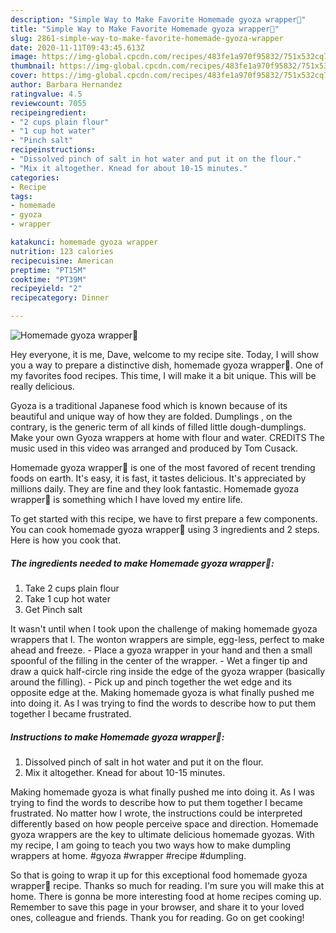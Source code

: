 ```yaml
---
description: "Simple Way to Make Favorite Homemade gyoza wrapper🥟"
title: "Simple Way to Make Favorite Homemade gyoza wrapper🥟"
slug: 2861-simple-way-to-make-favorite-homemade-gyoza-wrapper
date: 2020-11-11T09:43:45.613Z
image: https://img-global.cpcdn.com/recipes/483fe1a970f95832/751x532cq70/homemade-gyoza-wrapper🥟-recipe-main-photo.jpg
thumbnail: https://img-global.cpcdn.com/recipes/483fe1a970f95832/751x532cq70/homemade-gyoza-wrapper🥟-recipe-main-photo.jpg
cover: https://img-global.cpcdn.com/recipes/483fe1a970f95832/751x532cq70/homemade-gyoza-wrapper🥟-recipe-main-photo.jpg
author: Barbara Hernandez
ratingvalue: 4.5
reviewcount: 7055
recipeingredient:
- "2 cups plain flour"
- "1 cup hot water"
- "Pinch salt"
recipeinstructions:
- "Dissolved pinch of salt in hot water and put it on the flour."
- "Mix it altogether. Knead for about 10-15 minutes."
categories:
- Recipe
tags:
- homemade
- gyoza
- wrapper

katakunci: homemade gyoza wrapper 
nutrition: 123 calories
recipecuisine: American
preptime: "PT15M"
cooktime: "PT39M"
recipeyield: "2"
recipecategory: Dinner

---
```



![Homemade gyoza wrapper🥟](https://img-global.cpcdn.com/recipes/483fe1a970f95832/751x532cq70/homemade-gyoza-wrapper🥟-recipe-main-photo.jpg)

Hey everyone, it is me, Dave, welcome to my recipe site. Today, I will show you a way to prepare a distinctive dish, homemade gyoza wrapper🥟. One of my favorites food recipes. This time, I will make it a bit unique. This will be really delicious.

Gyoza is a traditional Japanese food which is known because of its beautiful and unique way of how they are folded. Dumplings , on the contrary, is the generic term of all kinds of filled little dough-dumplings. Make your own Gyoza wrappers at home with flour and water. CREDITS The music used in this video was arranged and produced by Tom Cusack.

Homemade gyoza wrapper🥟 is one of the most favored of recent trending foods on earth. It's easy, it is fast, it tastes delicious. It's appreciated by millions daily. They are fine and they look fantastic. Homemade gyoza wrapper🥟 is something which I have loved my entire life.


To get started with this recipe, we have to first prepare a few components. You can cook homemade gyoza wrapper🥟 using 3 ingredients and 2 steps. Here is how you cook that.

<!--inarticleads1-->

##### The ingredients needed to make Homemade gyoza wrapper🥟:

1. Take 2 cups plain flour
1. Take 1 cup hot water
1. Get Pinch salt


It wasn&#39;t until when I took upon the challenge of making homemade gyoza wrappers that I. The wonton wrappers are simple, egg-less, perfect to make ahead and freeze. - Place a gyoza wrapper in your hand and then a small spoonful of the filling in the center of the wrapper. - Wet a finger tip and draw a quick half-circle ring inside the edge of the gyoza wrapper (basically around the filling). - Pick up and pinch together the wet edge and its opposite edge at the. Making homemade gyoza is what finally pushed me into doing it. As I was trying to find the words to describe how to put them together I became frustrated. 

<!--inarticleads2-->

##### Instructions to make Homemade gyoza wrapper🥟:

1. Dissolved pinch of salt in hot water and put it on the flour.
1. Mix it altogether. Knead for about 10-15 minutes.


Making homemade gyoza is what finally pushed me into doing it. As I was trying to find the words to describe how to put them together I became frustrated. No matter how I wrote, the instructions could be interpreted differently based on how people perceive space and direction. Homemade gyoza wrappers are the key to ultimate delicious homemade gyozas. With my recipe, I am going to teach you two ways how to make dumpling wrappers at home. #gyoza #wrapper #recipe #dumpling. 

So that is going to wrap it up for this exceptional food homemade gyoza wrapper🥟 recipe. Thanks so much for reading. I'm sure you will make this at home. There is gonna be more interesting food at home recipes coming up. Remember to save this page in your browser, and share it to your loved ones, colleague and friends. Thank you for reading. Go on get cooking!
